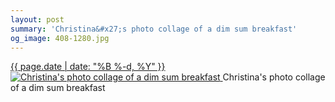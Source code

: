 ```yaml
---
layout: post
summary: 'Christina&#x27;s photo collage of a dim sum breakfast'
og_image: 408-1280.jpg
---
```


<p>
 <time>
  <a href="/408">
   {{ page.date | date: "%B %-d, %Y" }}
  </a>
 </time>
 <a href="/408">
  <img alt="Christina's photo collage of a dim sum breakfast" data-taken="5/25/2015" sizes="(min-width: 700px) 50vw, calc(100vw - 2rem)" src="{{ site.assets_url }}/408-640.jpg" srcset="{{ site.assets_url }}/408-1280.jpg 1280w, {{ site.assets_url }}/408-960.jpg 960w, {{ site.assets_url }}/408-640.jpg 640w, {{ site.assets_url }}/408-320.jpg 320w"/>
 </a>
 <span>
  Christina's photo collage of a dim sum breakfast
 </span>
</p>

